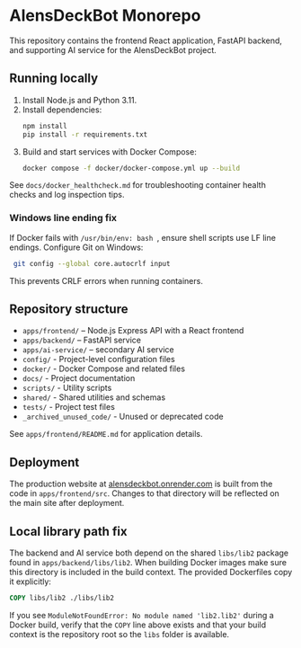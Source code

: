 # AlensDeckBot Monorepo

This repository contains the frontend React application, FastAPI backend, and supporting AI service for the AlensDeckBot project.

## Running locally

1. Install Node.js and Python 3.11.
2. Install dependencies:
   ```bash
   npm install
   pip install -r requirements.txt
   ```
3. Build and start services with Docker Compose:
   ```bash
   docker compose -f docker/docker-compose.yml up --build
   ```

See `docs/docker_healthcheck.md` for troubleshooting container health checks and log inspection tips.

### Windows line ending fix
If Docker fails with `/usr/bin/env: bash`, ensure shell scripts use LF line endings. Configure Git on Windows:
```bash
 git config --global core.autocrlf input
```
This prevents CRLF errors when running containers.


## Repository structure

- `apps/frontend/` – Node.js Express API with a React frontend
- `apps/backend/` – FastAPI service
- `apps/ai-service/` – secondary AI service
- `config/` - Project-level configuration files
- `docker/` - Docker Compose and related files
- `docs/` - Project documentation
- `scripts/` - Utility scripts
- `shared/` - Shared utilities and schemas
- `tests/` - Project test files
- `_archived_unused_code/` - Unused or deprecated code

See `apps/frontend/README.md` for application details.

## Deployment

The production website at [alensdeckbot.onrender.com](https://alensdeckbot.onrender.com)
is built from the code in `apps/frontend/src`. Changes to that directory will be
reflected on the main site after deployment.

## Local library path fix

The backend and AI service both depend on the shared `libs/lib2` package found in
`apps/backend/libs/lib2`. When building Docker images make sure this directory is included in
the build context. The provided Dockerfiles copy it explicitly:

```Dockerfile
COPY libs/lib2 ./libs/lib2
```

If you see `ModuleNotFoundError: No module named 'lib2.lib2'` during a Docker
build, verify that the `COPY` line above exists and that your build context is
the repository root so the `libs` folder is available.
